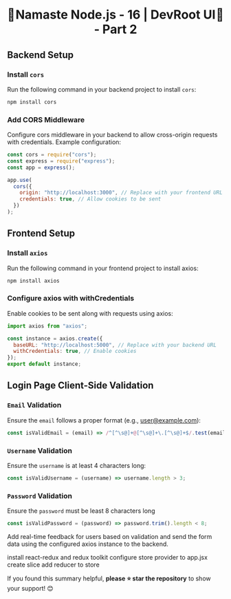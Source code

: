 <h1 style="text-align: center; display: flex; justify-content: space-between;">
  🚀 <span>Namaste Node.js - 16 | DevRoot UI - Part 2</span> 🚀
</h1>

## **Backend Setup**

### Install `cors`

Run the following command in your backend project to install `cors`:

```bash
npm install cors
```

### Add CORS Middleware

Configure cors middleware in your backend to allow cross-origin requests with credentials. Example configuration:

```javascript
const cors = require("cors");
const express = require("express");
const app = express();

app.use(
  cors({
    origin: "http://localhost:3000", // Replace with your frontend URL
    credentials: true, // Allow cookies to be sent
  })
);
```

## Frontend Setup

### Install `axios`

Run the following command in your frontend project to install axios:

```bash
npm install axios
```

### Configure axios with withCredentials

Enable cookies to be sent along with requests using axios:

```javascript
import axios from "axios";

const instance = axios.create({
  baseURL: "http://localhost:5000", // Replace with your backend URL
  withCredentials: true, // Enable cookies
});
export default instance;
```

## Login Page Client-Side Validation

### `Email` Validation

Ensure the `email` follows a proper format (e.g., user@example.com):

```javascript
const isValidEmail = (email) => /^[^\s@]+@[^\s@]+\.[^\s@]+$/.test(email);
```

### `Username` Validation

Ensure the `username` is at least 4 characters long:

```javascript
const isValidUsername = (username) => username.length > 3;
```

### `Password` Validation

Ensure the `password` must be least 8 characters long

```javascript
const isValidPassword = (password) => password.trim().length < 8;
```

Add real-time feedback for users based on validation and send the form data using the configured axios instance to the backend.

install react-redux and redux toolkit
configure store
provider to app.jsx
create slice
add reducer to store

If you found this summary helpful, **please ⭐ star the repository** to show your support! 😊
